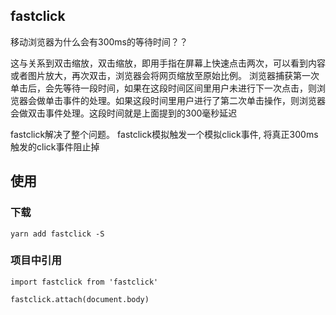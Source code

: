 ## fastclick

移动浏览器为什么会有300ms的等待时间？？

这与关系到双击缩放，双击缩放，即用手指在屏幕上快速点击两次，可以看到内容或者图片放大，再次双击，浏览器会将网页缩放至原始比例。
浏览器捕获第一次单击后，会先等待一段时间，如果在这段时间区间里用户未进行下一次点击，则浏览器会做单击事件的处理。如果这段时间里用户进行了第二次单击操作，则浏览器会做双击事件处理。这段时间就是上面提到的300毫秒延迟

fastclick解决了整个问题。 fastclick模拟触发一个模拟click事件, 将真正300ms触发的click事件阻止掉

## 使用

### 下载

`yarn add fastclick -S`

### 项目中引用

```
import fastclick from 'fastclick'

fastclick.attach(document.body)
```


